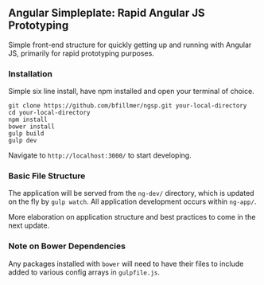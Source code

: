 
## Angular Simpleplate: Rapid Angular JS Prototyping

Simple front-end structure for quickly getting up and running with Angular JS, primarily for rapid prototyping purposes.

### Installation

Simple six line install, have npm installed and open your terminal of choice.

```
git clone https://github.com/bfillmer/ngsp.git your-local-directory
cd your-local-directory
npm install
bower install
gulp build
gulp dev
```

Navigate to `http://localhost:3000/` to start developing.

### Basic File Structure

The application will be served from the `ng-dev/` directory, which is updated on the fly by `gulp watch`. All application development occurs within `ng-app/`.

More elaboration on application structure and best practices to come in the next update.

### Note on Bower Dependencies

Any packages installed with `bower` will need to have their files to include added to various config arrays in `gulpfile.js`.